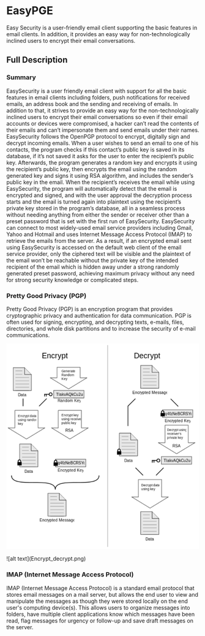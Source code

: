 # EasyPGE
Easy Security is a user-friendly email client supporting the basic features in email clients. In addition, it provides an easy way for non-technologically inclined users to encrypt their email conversations.

## Full Description
### Summary
EasySecurity is a user friendly email client with support for all the basic features in email clients including folders, push notifications for received emails, an address book and the sending and receiving of emails. In addition to that, it strives to provide an easy way for the non-technologically inclined users to encrypt their email conversations so even if their email accounts or devices were compromised, a hacker can’t read the contents of their emails and can’t impersonate them and send emails under their names. EasySecurity follows the OpenPGP protocol to encrypt, digitally sign and decrypt incoming emails. When a user wishes to send an email to one of his contacts, the program checks if this contact’s public key is saved in its database, if it’s not saved it asks for the user to enter the recipient’s public key. Afterwards, the program generates a random key and encrypts it using the recipient’s public key, then encrypts the email using the random generated key and signs it using RSA algorithm, and includes the sender’s public key in the email. When the recipient’s receives the email while using EasySecurity, the program will automatically detect that the email is encrypted and signed, and with the user approval the decryption process starts and the email is turned again into plaintext using the recipient’s private key stored in the program’s database, all in a seamless process without needing anything from either the sender or receiver other than a preset password that is set with the first run of EasySecurity. EasySecurity can connect to most widely-used email service providers including Gmail, Yahoo and Hotmail and uses Internet Message Access Protocol (IMAP) to retrieve the emails from the server. As a result, if an encrypted email sent using EasySecurity is accessed on the default web client of the email service provider, only the ciphered text will be visible and the plaintext of the email won’t be reachable without the private key of the intended recipient of the email which is hidden away under a strong randomly generated preset password, achieving maximum privacy without any need for strong security knowledge or complicated steps.

### Pretty Good Privacy (PGP)

Pretty Good Privacy (PGP) is an encryption program that provides cryptographic privacy and authentication for data communication. PGP is often used for signing, encrypting, and decrypting texts, e-mails, files, directories, and whole disk partitions and to increase the security of e-mail communications.
<p align="center">
<img src="Encrypt_decrypt.png">
</p>
![alt text](Encrypt_decrypt.png)

### IMAP (Internet Message Access Protocol)

IMAP (Internet Message Access Protocol) is a standard email protocol that stores email messages on a mail server, but allows the end user to view and manipulate the messages as though they were stored locally on the end user's computing device(s). This allows users to organize messages into folders, have multiple client applications know which messages have been read, flag messages for urgency or follow-up and save draft messages on the server.
